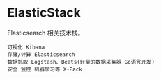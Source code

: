 #  ElasticStack

Elasticsearch 相关技术栈。

```shell
可视化 Kibana
存储/计算 Elasticsearch
数据抓取 Logstash、Beats(轻量的数据采集器 Go语言开发)
安全 监控 机器学习等 X-Pack
```

